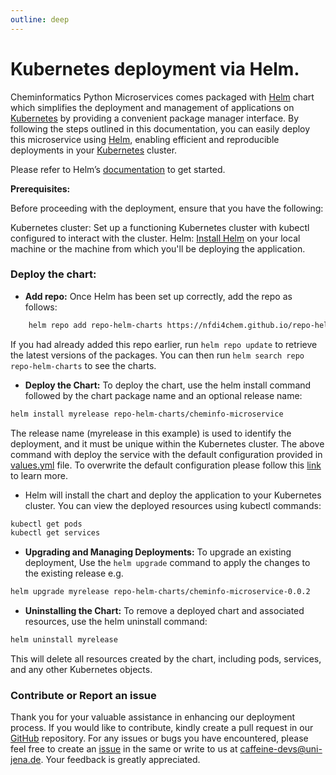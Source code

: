 ```yaml
---
outline: deep
---
```


# Kubernetes deployment via Helm.
Cheminformatics Python Microservices comes packaged with [Helm](https://helm.sh/docs/) chart which simplifies the deployment and management of applications on [Kubernetes](https://kubernetes.io/) by providing a convenient package manager interface. By following the steps outlined in this documentation, you can easily deploy this microservice using [Helm](https://helm.sh/docs/), enabling efficient and reproducible deployments in your [Kubernetes](https://kubernetes.io/) cluster.

Please refer to Helm’s [documentation](https://helm.sh/docs/) to get started.

**Prerequisites:**

Before proceeding with the deployment, ensure that you have the following:

Kubernetes cluster: Set up a functioning Kubernetes cluster with kubectl configured to interact with the cluster.
Helm: [Install Helm](https://helm.sh/docs/docs/intro/install/) on your local machine or the machine from which you'll be deploying the application. 

### Deploy the chart:
*  **Add repo:** Once Helm has been set up correctly, add the repo as follows: 
```bash
    helm repo add repo-helm-charts https://nfdi4chem.github.io/repo-helm-charts/
```
If you had already added this repo earlier, run `helm repo update` to retrieve the latest versions of the packages. You can then run `helm search repo repo-helm-charts` to see the charts.

* **Deploy the Chart:** To deploy the chart, use the helm install command followed by the chart package name and an optional release name:
```bash
helm install myrelease repo-helm-charts/cheminfo-microservice
```
The release name (myrelease in this example) is used to identify the deployment, and it must be unique within the Kubernetes cluster.
The above command with deploy the service with the default configuration provided in [values.yml](https://github.com/NFDI4Chem/repo-helm-charts/blob/main/charts/cheminfo-microservice/values.yaml) file. To overwrite the default configuration please follow this [link](https://helm.sh/docs/chart_template_guide/values_files/) to learn more.

* Helm will install the chart and deploy the application to your Kubernetes cluster. You can view the deployed resources using kubectl commands:
```bash
kubectl get pods    
kubectl get services
```
* **Upgrading and Managing Deployments:** To upgrade an existing deployment, Use the `helm upgrade` command to apply the changes to the existing release e.g.
```bash
helm upgrade myrelease repo-helm-charts/cheminfo-microservice-0.0.2
```

* **Uninstalling the Chart:** To remove a deployed chart and associated resources, use the helm uninstall command:
```bash
helm uninstall myrelease
````
This will delete all resources created by the chart, including pods, services, and any other Kubernetes objects.


### Contribute or Report an issue
Thank you for your valuable assistance in enhancing our deployment process. If you would like to contribute, kindly create a pull request in our [GitHub](https://github.com/NFDI4Chem/repo-helm-charts) repository. For any issues or bugs you have encountered, please feel free to create an [issue](https://github.com/NFDI4Chem/repo-helm-charts/issues) in the same or write to us at caffeine-devs@uni-jena.de. 
Your feedback is greatly appreciated.




